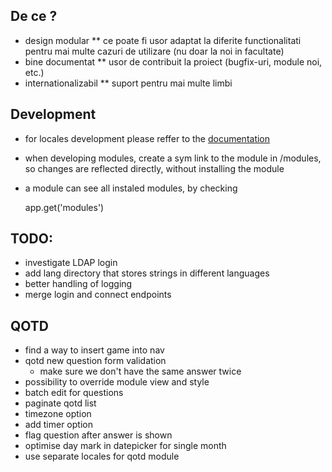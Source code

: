 ## De ce ?
* design modular
** ce poate fi usor adaptat la diferite functionalitati pentru mai multe cazuri
de utilizare (nu doar la noi in facultate)
* bine documentat
** usor de contribuit la proiect (bugfix-uri, module noi, etc.)
* internationalizabil
** suport pentru mai multe limbi

## Development
* for locales development please reffer to the [documentation](https://github.com/jeresig/i18n-node-2)
* when developing modules, create a sym link to the module in /modules, so changes
are reflected directly, without installing the module
* a module can see all instaled modules, by checking

	app.get('modules')


## TODO:
* investigate LDAP login
* add lang directory that stores strings in different languages
* better handling of logging
* merge login and connect endpoints

## QOTD
* find a way to insert game into nav
* qotd new question form validation
	* make sure we don't have the same answer twice
* possibility to override module view and style
* batch edit for questions
* paginate qotd list
* timezone option
* add timer option
* flag question after answer is shown
* optimise day mark in datepicker for single month
* use separate locales for qotd module
